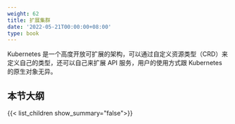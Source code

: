 ```yaml
---
weight: 62
title: 扩展集群
date: '2022-05-21T00:00:00+08:00'
type: book
---
```


Kubernetes 是一个高度开放可扩展的架构，可以通过自定义资源类型（CRD）来定义自己的类型，还可以自己来扩展 API 服务，用户的使用方式跟 Kubernetes 的原生对象无异。

## 本节大纲

{{< list_children show_summary="false">}}
